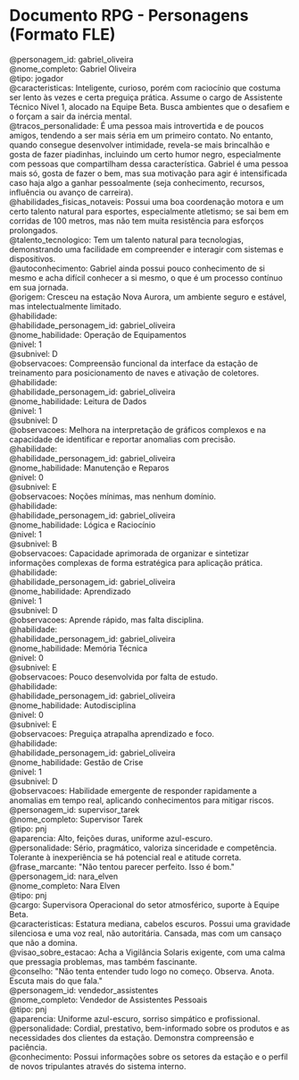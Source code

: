 # **Documento RPG \- Personagens (Formato FLE)**

@personagem\_id: gabriel\_oliveira  
@nome\_completo: Gabriel Oliveira  
@tipo: jogador  
@caracteristicas: Inteligente, curioso, porém com raciocínio que costuma ser lento às vezes e certa preguiça prática. Assume o cargo de Assistente Técnico Nível 1, alocado na Equipe Beta. Busca ambientes que o desafiem e o forçam a sair da inércia mental.  
@tracos\_personalidade: É uma pessoa mais introvertida e de poucos amigos, tendendo a ser mais séria em um primeiro contato. No entanto, quando consegue desenvolver intimidade, revela-se mais brincalhão e gosta de fazer piadinhas, incluindo um certo humor negro, especialmente com pessoas que compartilham dessa característica. Gabriel é uma pessoa mais só, gosta de fazer o bem, mas sua motivação para agir é intensificada caso haja algo a ganhar pessoalmente (seja conhecimento, recursos, influência ou avanço de carreira).  
@habilidades\_fisicas\_notaveis: Possui uma boa coordenação motora e um certo talento natural para esportes, especialmente atletismo; se sai bem em corridas de 100 metros, mas não tem muita resistência para esforços prolongados.  
@talento\_tecnologico: Tem um talento natural para tecnologias, demonstrando uma facilidade em compreender e interagir com sistemas e dispositivos.  
@autoconhecimento: Gabriel ainda possui pouco conhecimento de si mesmo e acha difícil conhecer a si mesmo, o que é um processo contínuo em sua jornada.  
@origem: Cresceu na estação Nova Aurora, um ambiente seguro e estável, mas intelectualmente limitado.  
@habilidade:  
@habilidade\_personagem\_id: gabriel\_oliveira  
@nome\_habilidade: Operação de Equipamentos  
@nivel: 1  
@subnivel: D  
@observacoes: Compreensão funcional da interface da estação de treinamento para posicionamento de naves e ativação de coletores.  
@habilidade:  
@habilidade\_personagem\_id: gabriel\_oliveira  
@nome\_habilidade: Leitura de Dados  
@nivel: 1  
@subnivel: D  
@observacoes: Melhora na interpretação de gráficos complexos e na capacidade de identificar e reportar anomalias com precisão.  
@habilidade:  
@habilidade\_personagem\_id: gabriel\_oliveira  
@nome\_habilidade: Manutenção e Reparos  
@nivel: 0  
@subnivel: E  
@observacoes: Noções mínimas, mas nenhum domínio.  
@habilidade:  
@habilidade\_personagem\_id: gabriel\_oliveira  
@nome\_habilidade: Lógica e Raciocínio  
@nivel: 1  
@subnivel: B  
@observacoes: Capacidade aprimorada de organizar e sintetizar informações complexas de forma estratégica para aplicação prática.  
@habilidade:  
@habilidade\_personagem\_id: gabriel\_oliveira  
@nome\_habilidade: Aprendizado  
@nivel: 1  
@subnivel: D  
@observacoes: Aprende rápido, mas falta disciplina.  
@habilidade:  
@habilidade\_personagem\_id: gabriel\_oliveira  
@nome\_habilidade: Memória Técnica  
@nivel: 0  
@subnivel: E  
@observacoes: Pouco desenvolvida por falta de estudo.  
@habilidade:  
@habilidade\_personagem\_id: gabriel\_oliveira  
@nome\_habilidade: Autodisciplina  
@nivel: 0  
@subnivel: E  
@observacoes: Preguiça atrapalha aprendizado e foco.  
@habilidade:  
@habilidade\_personagem\_id: gabriel\_oliveira  
@nome\_habilidade: Gestão de Crise  
@nivel: 1  
@subnivel: D  
@observacoes: Habilidade emergente de responder rapidamente a anomalias em tempo real, aplicando conhecimentos para mitigar riscos.  
@personagem\_id: supervisor\_tarek  
@nome\_completo: Supervisor Tarek  
@tipo: pnj  
@aparencia: Alto, feições duras, uniforme azul-escuro.  
@personalidade: Sério, pragmático, valoriza sinceridade e competência. Tolerante à inexperiência se há potencial real e atitude correta.  
@frase\_marcante: "Não tentou parecer perfeito. Isso é bom."  
@personagem\_id: nara\_elven  
@nome\_completo: Nara Elven  
@tipo: pnj  
@cargo: Supervisora Operacional do setor atmosférico, suporte à Equipe Beta.  
@caracteristicas: Estatura mediana, cabelos escuros. Possui uma gravidade silenciosa e uma voz real, não autoritária. Cansada, mas com um cansaço que não a domina.  
@visao\_sobre\_estacao: Acha a Vigilância Solaris exigente, com uma calma que pressagia problemas, mas também fascinante.  
@conselho: "Não tenta entender tudo logo no começo. Observa. Anota. Escuta mais do que fala."  
@personagem\_id: vendedor\_assistentes  
@nome\_completo: Vendedor de Assistentes Pessoais  
@tipo: pnj  
@aparencia: Uniforme azul-escuro, sorriso simpático e profissional.  
@personalidade: Cordial, prestativo, bem-informado sobre os produtos e as necessidades dos clientes da estação. Demonstra compreensão e paciência.  
@conhecimento: Possui informações sobre os setores da estação e o perfil de novos tripulantes através do sistema interno.